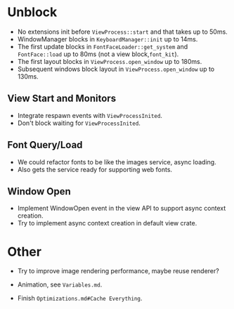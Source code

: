 # Unblock

* No extensions init before `ViewProcess::start` and that takes up to 50ms.
* WindowManager blocks in `KeyboardManager::init` up to 14ms.
* The first update blocks in `FontFaceLoader::get_system` and `FontFace::load` up to 80ms (not a view block,`font_kit`).
* The first layout blocks in `ViewProcess.open_window` up to 180ms.
* Subsequent windows block layout in `ViewProcess.open_window` up to 130ms.

## View Start and Monitors

* Integrate respawn events with `ViewProcessInited`.
* Don't block waiting for `ViewProcessInited`.

## Font Query/Load

* We could refactor fonts to be like the images service, async loading.
* Also gets the service ready for supporting web fonts.

## Window Open

* Implement WindowOpen event in the view API to support async context creation.
* Try to implement async context creation in default view crate.

# Other

* Try to improve image rendering performance, maybe reuse renderer?

* Animation, see `Variables.md`.
* Finish `Optimizations.md#Cache Everything`.